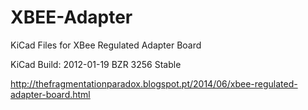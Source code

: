 XBEE-Adapter
============

KiCad Files for XBee Regulated Adapter Board

KiCad Build: 2012-01-19 BZR 3256 Stable

http://thefragmentationparadox.blogspot.pt/2014/06/xbee-regulated-adapter-board.html
